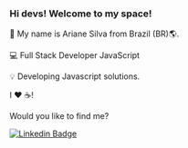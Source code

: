 ### Hi devs! Welcome to my space! 

:woman: My name is Ariane Silva from Brazil (BR):earth_americas:.

:computer: Full Stack Developer JavaScript

:bulb: Developing Javascript solutions.

I :heart: :coffee:!

Would you like to find me?

[![Linkedin Badge](https://img.shields.io/badge/-LinkedIn-blue?style=flat-square&logo=Linkedin&logoColor=white&link=https://www.linkedin.com/in/ariane-silva-729619a3/)](https://www.linkedin.com/in/ariane-silva-729619a3/)
